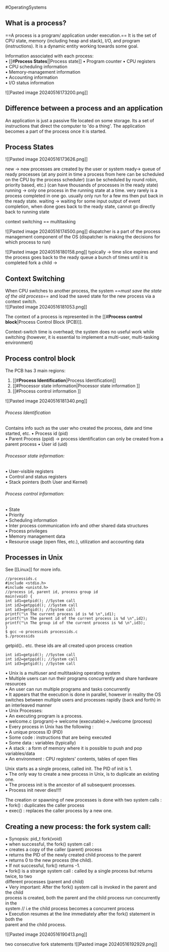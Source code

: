 #OperatingSystems
## **What is a process?** 
==A process is a program/ application under execution.==
It is the set of CPU state, memory (including heap and stack), I/O, and program (instructions).
It is a dynamic entity working towards some goal.

Information associated with each process:  
• [[#**Process States**||Process state]] 
• Program counter
• CPU registers  
• CPU scheduling information  
• Memory-management information  
• Accounting information  
• I/O status information

![[Pasted image 20240516173200.png]]


## **Difference between a process and an application**

An application is just a passive file located on some storage.
Its a set of instructions that direct the computer to 'do a thing'.
The application becomes a part of the process once it is started.

## **Process States**

![[Pasted image 20240516173626.png]]

new -> new processes are created by the user or system
ready-> queue of ready processes (at any point in time a process from here can be scheduled on the CPU by the process scheduler) (can be scheduled by round robin, priority based, etc.) (can have thousands of processes in the ready state)
running -> only one process in the running state at a time. very rarely is a process completed in one go. usually only run for a few ms then put back in the ready state. 
waiting -> waiting for some input output of event completion, when done goes back to the ready state, cannot go directly back to running state

context switching == multitasking

![[Pasted image 20240516174500.png]]
dispatcher is a part of the process management component of the OS (dispatcher is making the decisions for which process to run)

![[Pasted image 20240516180158.png]]
typically -> time slice expires and the process goes back to the ready queue a bunch of times until it is completed
fork a child ->
## **Context Switching**
When CPU switches to another process, the system ==*must save the state of the old process*== and load the saved state for the new process via a context switch.  
![[Pasted image 20240516181053.png]]

The context of a process is represented in the [[#**Process control block**|Process Control Block (PCB)]].  

Context-switch time is overhead; the system does no useful work while switching (however, it is essential to implement a multi-user, multi-tasking environment)

## **Process control block**

The PCB has 3 main regions:  
1. [[#**Process Identification**|Process Identification]]  
2. [[#Processor state information|Processor state information ]] 
3. [[#Process control information ]] 

![[Pasted image 20240516181340.png]]

###### Process Identification
Contains info such as the user who created the process, date and time started, etc.
• Process id (pid)  
• Parent Process (ppid)  -> process identification can only be created from a parent process
• User id (uid)

###### Processor state information:  
• User-visible registers  
• Control and status registers  
• Stack pointers (both User and Kernel)

###### Process control information:  
• State  
• Priority  
• Scheduling information  
• Inter process communication info and other shared data structures  
• Process privileges  
• Memory management data  
• Resource usage (open files, etc.), utilization and accounting data

## Processes in Unix

See [[Linux]] for more info.

```
//processids.c  
#include <stdio.h>  
#include <unistd.h>  
//process id, parent id, process group id  
main(void) {  
int id1=getpid(); //System call  
int id2=getppid(); //System call  
int id3=getgid(); //System call  
printf("\n The current process id is %d \n",id1);  
printf("\n The parent id of the current process is %d \n",id2);  
printf("\n The group id of the current process is %d \n",id3);  
}  
$ gcc –o processids processids.c  
$./processids
```

getpid().. etc. these ids are all created upon process creation
```
int id1=getpid(); //System call  
int id2=getppid(); //System call  
int id3=getgid(); //System call  
```

• Unix is a multiuser and multitasking operating system  
	• Multiple users can run their programs concurrently and share hardware resources  
	• An user can run multiple programs and tasks concurrently  
• It appears that the execution is done in parallel, however in reality the OS switches between multiple users and processes rapidly (back and forth) in an interleaved manner  
• Unix Processes:  
	• An executing program is a process.  
	• welcome.c (program)-> welcome (executable)->./welcome (process)  
• Every process in Unix has the following :  
	• A unique process ID (PID)  
	• Some code : instructions that are being executed  
	• Some data : variables (typically)  
	• A stack : a form of memory where it is possible to push and pop variables/data  
	• An environment : CPU registers' contents, tables of open files 

Unix starts as a single process, called init. The PID of init is 1.  
• The only way to create a new process in Unix, is to duplicate an existing one.  
• The process init is the ancestor of all subsequent processes.  
• Process init never dies!!!!  

The creation or spawning of new processes is done with two system calls :  
	• fork() : duplicates the caller process  
	• exec() : replaces the caller process by a new one.

## Creating a new process: the fork system call:

• Synopsis: pid_t fork(void)  
• when successful, the fork() system call :  
	• creates a copy of the caller (parent) process  
	• returns the PID of the newly created child process to the parent  
• returns 0 to the new process (the child).  
• If not successful, fork() returns -1.  
• fork() is a strange system call : called by a single process but returns twice, to two  
different processes (parent and child)  
• Very important: After the fork() system call is invoked in the parent and the child  
process is created, both the parent and the child process run concurrently in the  
system // i.e the child process becomes a concurrent process  
• Execution resumes at the line immediately after the fork() statement in both the  
parent and the child process.

![[Pasted image 20240516190413.png]]


two consecutive fork statements
![[Pasted image 20240516192929.png]]
